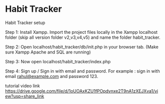 # Habit Tracker 

Habit Tracker setup

Step 1: 
Install Xampp.
Import the project files locally in the Xampp localhost folder (skip all version folder v2,v3,v4,v5) and name the folder habit_tracker.

Step 2: 
Open localhost/habit_tracker/db/init.php in your browser tab. (Make sure Xampp Apache and SQL are running)

Step 3:
Now open localhost/habit_tracker/index.php

Step 4:
Sign up / Sign in with email and password.
For example : sign in with email rahul@example.com and password 123.

tutorial video link
https://drive.google.com/file/d/1oUOAxKZU1fPOpdvnxe2T9nA1zXEJXva1/view?usp=share_link
